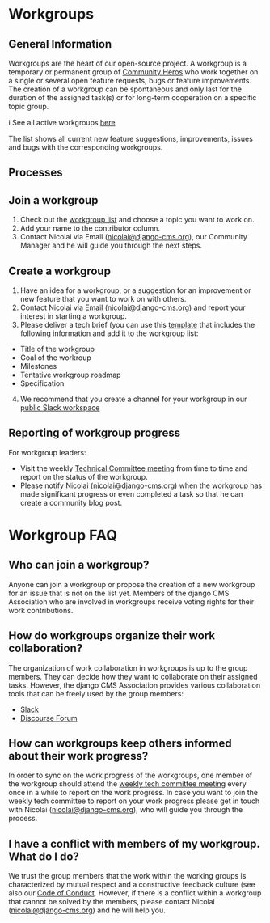 # Workgroups 

## General Information

Workgroups are the heart of our open-source project. A workgroup is a temporary or permanent group of [Community Heros](https://github.com/django-cms/django-cms-mgmt/blob/master/community%20heros/list%20of%20community%20heros.md) who work together on a single or several open feature requests, bugs or feature improvements. The creation of a workgroup can be spontaneous and only last for the duration of the assigned task(s) or for long-term cooperation on a specific topic group. 

ℹ️ See all active workgroups [here](https://docs.google.com/spreadsheets/d/1gfI8IKz84u-YvE61eePCD-lAbn1haghOiqkvSdO-1yg/edit#gid=0) 

The list shows all current new feature suggestions, improvements, issues and bugs with the corresponding workgroups. 

## Processes

## Join a workgroup

1. Check out the [workgroup list](https://docs.google.com/spreadsheets/d/1gfI8IKz84u-YvE61eePCD-lAbn1haghOiqkvSdO-1yg/edit#gid=0) and choose a topic you want to work on. 
2. Add your name to the contributor column.
3. Contact Nicolai via Email (nicolai@django-cms.org), our Community Manager and he will guide you through the next steps.

## Create a workgroup 

1. Have an idea for a workgroup, or a suggestion for an improvement or new feature that you want to work on with others. 
2. Contact Nicolai via Email (nicolai@django-cms.org) and report your interest in starting a workgroup.
3. Please deliver a tech brief (you can use this [template](https://hackmd.io/qpbPescXSLawip-NxH4pqw) that includes the following information and add it to the workgroup list:

- Title of the workgroup
- Goal of the workroup 
- Milestones
- Tentative workgroup roadmap 
- Specification 

4. We recommend that you create a channel for your workgroup in our [public Slack workspace](https://www.django-cms.org/slack)

## Reporting of workgroup progress 

For workgroup leaders:
- Visit the weekly [Technical Committee meeting](https://github.com/django-cms/django-cms-mgmt/blob/master/community%20and%20support/weekly%20tech%20committee%20meeting.md) from time to time and report on the status of the workgroup. 
- Please notify Nicolai (nicolai@django-cms.org) when the workgroup has made significant progress or even completed a task so that he can create a community blog post.


# Workgroup FAQ

## Who can join a workgroup?

Anyone can join a workgroup or propose the creation of a new workgroup for an issue that is not on the list yet. Members of the django CMS Association who are involved in workgroups receive voting rights for their work contributions. 


## How do workgroups organize their work collaboration?

The organization of work collaboration in workgroups is up to the group members. They can decide how they want to collaborate on their assigned tasks. However, the django CMS Association provides various collaboration tools that can be freely used by the group members:

- [Slack](https://www.django-cms.org/slack) 
- [Discourse Forum](https://discourse.django-cms.org/)


## How can workgroups keep others informed about their work progress? 

In order to sync on the work progress of the workgroups, one member of the workgroup should attend the [weekly tech committee meeting](https://github.com/django-cms/django-cms-mgmt/blob/master/community%20and%20support/weekly%20tech%20committee%20meeting.md) every once in a while to report on the work progress. In case you want to join the weekly tech committee to report on your work progress please get in touch with Nicolai (nicolai@django-cms.org), who will guide you through the process. 


## I have a conflict with members of my workgroup. What do I do?

We trust the group members that the work within the working groups is characterized by mutual respect and a constructive feedback culture (see also our [Code of Conduct](http://docs.django-cms.org/en/latest/contributing/code_of_conduct.html). However, if there is a conflict within a workgroup that cannot be solved by the members, please contact Nicolai (nicolai@django-cms.org) and he will help you. 



